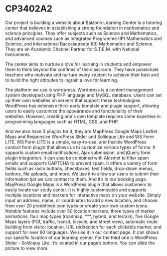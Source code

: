 # CP3402A2
Our project is building a website about Baizonn Learning Center is a tutoring center that believes in establishing a strong foundation in mathematics and science principles. They offer subjects such as Science and Mathematics, and advanced courses such as Integrated Programme (IP) Mathematics and Science, and International Baccalaureate (IB) Mathematics and Science. They are an Academic Channel Partner for S.T.E.M. with National Instruments.

The center aims to nurture a love for learning in students and empower them to think beyond the confines of the classroom. They have passionate teachers who motivate and nurture every student to achieve their best and to build the right attitudes to ingrain a love for learning.

The platform we use is wordpress. Wordpress is a content management system developed using PHP language and MySQL database. Users can set up their own websites on servers that support these technologies. WordPress has extensive third-party template and plugin support, allowing users to easily customize the appearance and functionality of their websites. However, creating one's own template requires some expertise in programming languages such as HTML, CSS, and PHP.

And we also have 3 plugins for it, they are MapPress Google Maps Leaflet Maps and
Responsive WordPress Slider and Soliloquy Lite and WS Form LITE. WS Form LITE is a simple, easy-to-use, and flexible WordPress contact form plugin that allows us to customize various types of forms. It supports custom email notifications, Ajax submission, and jQuery form plugin integration. It can also be combined with Akismet to filter spam emails and supports CAPTCHA to prevent spam. It offers a variety of form fields such as radio buttons, checkboxes, text fields, drop-down menus, buttons, file uploads, and more. We use it to allow our users to submit their information tjat we can contact to them. And it’s in our booking page. MapPress Google Maps is a WordPress plugin that allows customers to easily locate our study center. It is highly customizable and supports multiple locations and markers for interactive maps on your website. Simply input an address, name, or coordinates to add a new location, and choose from over 20 predefined icon types or create your own custom icons. Notable features include over 50 location markers, three types of marker animations, four map types (roadmap, ***, hybrid, and terrain), five Google Maps layers (POI, traffic, transit, bicycle, and street view), automatic route building from visitor location, URL redirection for each clickable marker, and support for over 60 languages. We use it in our contact page. It can shows our specific location of our learning center. For the third one is WordPress Slider - Soliloquy Lite. It’s located in our page’s bottom. You can slide the picture to view more.
